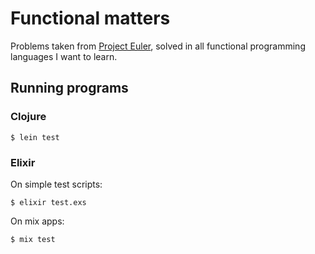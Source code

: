 Functional matters
==================

Problems taken from [Project Euler](https://projecteuler.net/), solved in all functional programming languages I want to learn.

## Running programs

### Clojure

`$ lein test`

### Elixir

On simple test scripts:

`$ elixir test.exs`

On mix apps:

`$ mix test`
